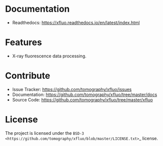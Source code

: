 Documentation
=============

* Readthedocs: https://xfluo.readthedocs.io/en/latest/index.html



Features
========

* X-ray fluorescence data processing.
   
   
Contribute
==========

* Issue Tracker: https://github.com/tomography/xfluo/issues
* Documentation: https://github.com/tomography/xfluo/tree/master/docs
* Source Code: https://github.com/tomography/xfluo/tree/master/xfluo

License
=======

The project is licensed under the 
`BSD-3 <https://github.com/tomography/xfluo/blob/master/LICENSE.txt>`_ license.
